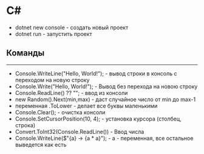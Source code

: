 # C#

* dotnet new console - создать новый проект
* dotnet run - запустить проект

## Команды
---
* Console.WriteLine("Hello, World!"); - вывод строки в консоль с переходом на новую строку
* Console.Write("Hello, World!"); - Вывод без перехода на новою строку
* Console.ReadLine() ?? ""; - ввод из консоли
* new Random().Next(min,max) - даст случайное число от min до max-1
* переменная .ToLower - делает все буквы маленькими
* Console.Clear(); - очистка консоли
* Console.SetCursorPosition(10, 4); - установка курсора (столбец, строка)
* Convert.ToInt32(Console.ReadLine()) - Ввод числа
* Console.WriteLine($"{a} -> {a * a}"); - a - переменная, все остальное выведется как есть
 
